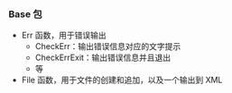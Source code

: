 ### Base 包
- Err 函数，用于错误输出
    - CheckErr：输出错误信息对应的文字提示
    - CheckErrExit：输出错误信息并且退出
    - 等
- File 函数，用于文件的创建和追加，以及一个输出到 XML
